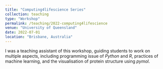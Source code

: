 ```yaml
---
title: "Computing4lifescience Series"
collection: teaching
type: "Workshop"
permalink: /teaching/2022-computing4lifescience
venue: "University of Queensland"
date: 2022-07-01
location: "Brisbane, Australia"
---
```


I was a teaching assistant of this workshop, guiding students to work on multiple aspects, including programming issue of <i>Python</i> and <i>R</i>, practices of machine learning, and the visualisation of protein structure using <i>pymol</i>.

